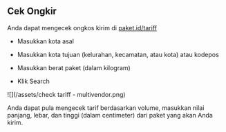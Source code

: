 ## Cek Ongkir

Anda dapat mengecek ongkos kirim di [paket.id/tariff](/paket.id/tariff)

* Masukkan kota asal

* Masukkan kota tujuan \(kelurahan, kecamatan, atau kota\) atau kodepos

* Masukkan berat paket \(dalam kilogram\)

* Klik Search

![](/assets/check tariff - multivendor.png)

Anda dapat pula mengecek tarif berdasarkan volume, masukkan nilai panjang, lebar, dan tinggi \(dalam centimeter\) dari paket yang akan Anda kirim.

